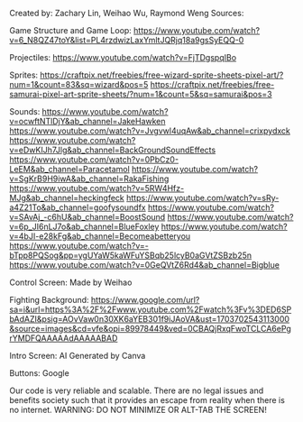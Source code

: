 Created by: Zachary Lin, Weihao Wu, Raymond Weng
Sources:

Game Structure and Game Loop: https://www.youtube.com/watch?v=6_N8QZ47toY&list=PL4rzdwizLaxYmltJQRjq18a9gsSyEQQ-0

Projectiles: https://www.youtube.com/watch?v=FjTDgspqIBo

Sprites: https://craftpix.net/freebies/free-wizard-sprite-sheets-pixel-art/?num=1&count=83&sq=wizard&pos=5
         https://craftpix.net/freebies/free-samurai-pixel-art-sprite-sheets/?num=1&count=5&sq=samurai&pos=3
         
Sounds: 
https://www.youtube.com/watch?v=ocwftNTlDjY&ab_channel=JakeHawken
https://www.youtube.com/watch?v=Jvgvwl4uqAw&ab_channel=crixpydxck
https://www.youtube.com/watch?v=eDwKIJh7Jlg&ab_channel=BackGroundSoundEffects
https://www.youtube.com/watch?v=0PbCz0-LeEM&ab_channel=Paracetamol
https://www.youtube.com/watch?v=SgKrB9H9iwA&ab_channel=RakaFishing
https://www.youtube.com/watch?v=5RW4Hfz-MJg&ab_channel=heckingfeck
https://www.youtube.com/watch?v=sRy-a4Z21To&ab_channel=goofysoundfx
https://www.youtube.com/watch?v=SAvAj_-c6hU&ab_channel=BoostSound
https://www.youtube.com/watch?v=6p_JI6nLJ7o&ab_channel=BlueFoxley
https://www.youtube.com/watch?v=4bJI-e28kFg&ab_channel=Becomeabetteryou
https://www.youtube.com/watch?v=-bTpp8PQSog&pp=ygUYaW5kaWFuYSBqb25lcyB0aGVtZSBzb25n
https://www.youtube.com/watch?v=0GeQVtZ6Rd4&ab_channel=Bigblue

Control Screen: Made by Weihao

Fighting Background: https://www.google.com/url?sa=i&url=https%3A%2F%2Fwww.youtube.com%2Fwatch%3Fv%3DED6SPbAdAZI&psig=AOvVaw0n30XK6aYEB301f9iJAoVA&ust=1703702543113000&source=images&cd=vfe&opi=89978449&ved=0CBAQjRxqFwoTCLCA6ePgrYMDFQAAAAAdAAAAABAD

Intro Screen: AI Generated by Canva

Buttons: Google


Our code is very reliable and scalable. There are no legal issues and benefits society such that it provides an escape from reality when there is no internet.
WARNING: DO NOT MINIMIZE OR ALT-TAB THE SCREEN!



